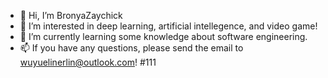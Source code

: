 - 👋 Hi, I’m BronyaZaychick
- 👀 I’m interested in deep learning, artificial intellegence, and video game!
- 🌱 I’m currently learning some knowledge about software engineering.
- 📫 If you have any questions, please send the email to wuyuelinerlin@outlook.com! 
#111  

